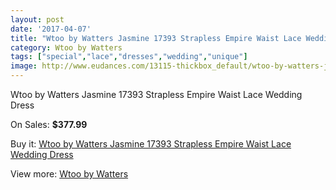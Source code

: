 ```yaml
---
layout: post
date: '2017-04-07'
title: "Wtoo by Watters Jasmine 17393 Strapless Empire Waist Lace Wedding Dress"
category: Wtoo by Watters
tags: ["special","lace","dresses","wedding","unique"]
image: http://www.eudances.com/13115-thickbox_default/wtoo-by-watters-jasmine-17393-strapless-empire-waist-lace-wedding-dress.jpg
---
```

Wtoo by Watters Jasmine 17393 Strapless Empire Waist Lace Wedding Dress

On Sales: **$377.99**
<a href="https://www.eudances.com/en/wtoo-by-watters/3978-wtoo-by-watters-jasmine-17393-strapless-empire-waist-lace-wedding-dress.html"><amp-img layout="responsive" width="600" height="600" src="//www.eudances.com/13115-thickbox_default/wtoo-by-watters-jasmine-17393-strapless-empire-waist-lace-wedding-dress.jpg" alt="Wtoo by Watters Jasmine 17393 Strapless Empire Waist Lace Wedding Dress 0" /></a>
<a href="https://www.eudances.com/en/wtoo-by-watters/3978-wtoo-by-watters-jasmine-17393-strapless-empire-waist-lace-wedding-dress.html"><amp-img layout="responsive" width="600" height="600" src="//www.eudances.com/13117-thickbox_default/wtoo-by-watters-jasmine-17393-strapless-empire-waist-lace-wedding-dress.jpg" alt="Wtoo by Watters Jasmine 17393 Strapless Empire Waist Lace Wedding Dress 1" /></a>
<a href="https://www.eudances.com/en/wtoo-by-watters/3978-wtoo-by-watters-jasmine-17393-strapless-empire-waist-lace-wedding-dress.html"><amp-img layout="responsive" width="600" height="600" src="//www.eudances.com/13116-thickbox_default/wtoo-by-watters-jasmine-17393-strapless-empire-waist-lace-wedding-dress.jpg" alt="Wtoo by Watters Jasmine 17393 Strapless Empire Waist Lace Wedding Dress 2" /></a>

Buy it: [Wtoo by Watters Jasmine 17393 Strapless Empire Waist Lace Wedding Dress](https://www.eudances.com/en/wtoo-by-watters/3978-wtoo-by-watters-jasmine-17393-strapless-empire-waist-lace-wedding-dress.html "Wtoo by Watters Jasmine 17393 Strapless Empire Waist Lace Wedding Dress")

View more: [Wtoo by Watters](https://www.eudances.com/en/49-wtoo-by-watters "Wtoo by Watters")